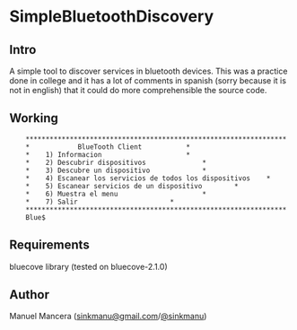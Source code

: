 SimpleBluetoothDiscovery
=========

Intro
-----

A simple tool to discover services in bluetooth devices. This was a practice done in college and it has a lot of comments in spanish (sorry because it is not in english) that it could do more comprehensible the source code. 

Working
-------

```
	*****************************************************************
	*			 BlueTooth Client  			*
	*	 1) Informacion 					*
	*	 2) Descubrir dispositivos				*
	*	 3) Descubre un dispositivo				*
	*	 4) Escanear los servicios de todos los dispositivos 	*
	*	 5) Escanear servicios de un dispositivo 		*
	*	 6) Muestra el menu 					*
	*	 7) Salir 						*
	*****************************************************************
	Blue$ 
```

Requirements
-------

bluecove library (tested on bluecove-2.1.0)

Author
------

Manuel Mancera (sinkmanu@gmail.com/[@sinkmanu](https://twitter.com/sinkmanu))
